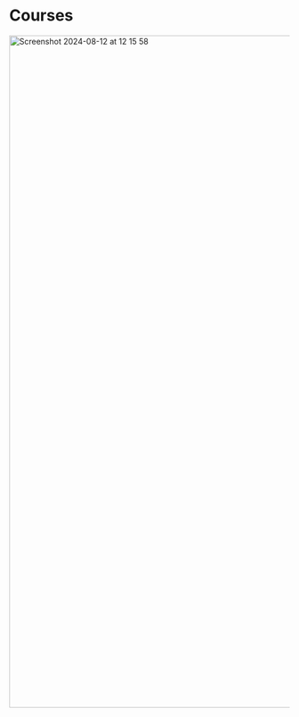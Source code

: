 # Courses

<img width="1206" alt="Screenshot 2024-08-12 at 12 15 58" src="https://github.com/user-attachments/assets/8497f2d3-0fc2-4f0a-a601-d1a4ee6b5d0e">
